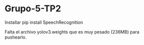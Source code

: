 # Grupo-5-TP2
Installar pip install SpeechRecognition

Falta el archivo yolov3.weights que es muy pesado (236MB) para pushearlo.
